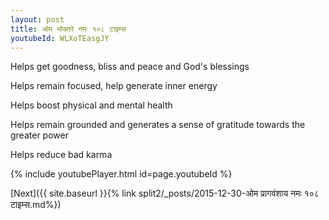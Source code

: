 ```yaml
---
layout: post
title: ओम भोक्तरे नमः १०८ टाइम्स
youtubeId: WLXoTEasgJY
---
```

 
 
Helps get goodness, bliss and peace and God's blessings
 
Helps remain focused, help generate inner energy 
 
Helps boost physical and mental health 
 
Helps remain grounded and generates a sense of gratitude towards the greater power 
 
Helps reduce bad karma
 
 
 
 


{% include youtubePlayer.html id=page.youtubeId %}
 
[Next]({{ site.baseurl }}{% link  split2/_posts/2015-12-30-ओम प्रागवंशाय नमः १०८ टाइम्स.md%})
 
